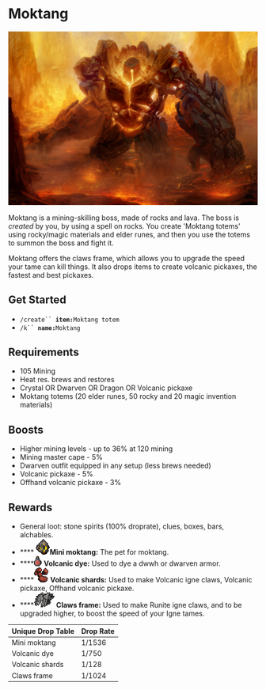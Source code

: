 # Moktang

![](../.gitbook/assets/moritz-lacusteanu-golem-fire.jpg)

Moktang is a mining-skilling boss, made of rocks and lava. The boss is _created_ by you, by using a spell on rocks. You create 'Moktang totems' using rocky/magic materials and elder runes, and then you use the totems to summon the boss and fight it.

Moktang offers the claws frame, which allows you to upgrade the speed your tame can kill things. It also drops items to create volcanic pickaxes, the fastest and best pickaxes.

## Get Started

* `/create`` `**`item:`**`Moktang totem`
* `/k`` `**`name:`**`Moktang`

## Requirements

* 105 Mining
* Heat res. brews and restores
* Crystal OR Dwarven OR Dragon OR Volcanic pickaxe
* Moktang totems  (20 elder runes, 50 rocky and 20 magic invention materials)

## Boosts

* Higher mining levels - up to 36% at 120 mining
* Mining master cape - 5%
* Dwarven outfit equipped in any setup (less brews needed)
* Volcanic pickaxe - 5%
* Offhand volcanic pickaxe - 3%

## Rewards

* General loot: stone spirits (100% droprate), clues, boxes, bars, alchables.
* \*\*\*\* ![](../.gitbook/assets/52660.png)**Mini moktang:** The pet for moktang.
* \*\*\*\*![](../.gitbook/assets/52672.png) **Volcanic dye:** Used to dye a dwwh or dwarven armor.
* \*\*\*\*![](../.gitbook/assets/52671.png) **Volcanic shards:** Used to make Volcanic igne claws, Volcanic pickaxe, Offhand volcanic pickaxe.
* \*\*\*\*![](../.gitbook/assets/52661.png) **Claws frame:** Used to make Runite igne claws, and to be upgraded higher, to boost the speed of your Igne tames.

| **Unique Drop Table** | **Drop Rate** |
| --------------------- | ------------- |
| Mini moktang          | 1/1536        |
| Volcanic dye          | 1/750         |
| Volcanic shards       | 1/128         |
| Claws frame           | 1/1024        |
